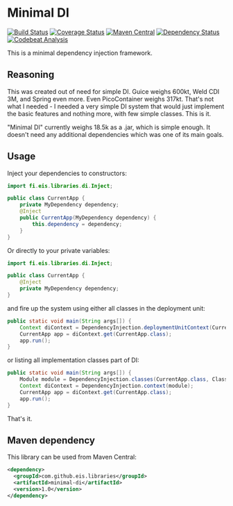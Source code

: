 Minimal DI
==========

[![Build Status](http://img.shields.io/travis/eis/minimal-di/master.svg)](https://travis-ci.org/eis/minimal-di)
[![Coverage Status](http://img.shields.io/coveralls/eis/minimal-di/master.svg)](https://coveralls.io/github/eis/minimal-di?branch=master)
[![Maven Central](https://maven-badges.herokuapp.com/maven-central/com.github.eis.libraries/minimal-di/badge.svg)](https://maven-badges.herokuapp.com/maven-central/com.github.eis.libraries/minimal-di/)
[![Dependency Status](https://www.versioneye.com/java/com.github.eis.libraries:minimal-di/badge.svg?style=flat)](https://www.versioneye.com/java/com.github.eis.libraries:minimal-di/)
[![Codebeat Analysis](https://codebeat.co/badges/8e124ee5-7860-4551-b13f-64a2d109222c)](https://codebeat.co/projects/github-com-eis-minimal-di)

This is a minimal dependency injection framework.

Reasoning
---------

This was created out of need for simple DI. Guice weighs 600kt, Weld
CDI 3M, and Spring even more. Even PicoContainer weighs 317kt.
That's not what I needed - I needed a very simple DI system
that would just implement the basic features and nothing more, with
few simple classes. This is it.

"Minimal DI" currently weighs 18.5k as a .jar, which is simple enough.
It doesn't need any additional dependencies which was one of
its main goals.

Usage
-----

Inject your dependencies to constructors:

```java
import fi.eis.libraries.di.Inject;

public class CurrentApp {
    private MyDependency dependency;
    @Inject
    public CurrentApp(MyDependency dependency) {
        this.dependency = dependency;
    }
}
```

Or directly to your private variables:

```java
import fi.eis.libraries.di.Inject;

public class CurrentApp {
    @Inject
    private MyDependency dependency;
}
```

and fire up the system using either all classes in the deployment unit:

```java
public static void main(String args[]) {
    Context diContext = DependencyInjection.deploymentUnitContext(CurrentApp.class);
    CurrentApp app = diContext.get(CurrentApp.class);
    app.run();
}
```

or listing all implementation classes part of DI:

```java
public static void main(String args[]) {
    Module module = DependencyInjection.classes(CurrentApp.class, ClassImplementingDependency.class);
    Context diContext = DependencyInjection.context(module);
    CurrentApp app = diContext.get(CurrentApp.class);
    app.run();
}
```

That's it.

Maven dependency
----------------

This library can be used from Maven Central:

```xml
<dependency>
  <groupId>com.github.eis.libraries</groupId>
  <artifactId>minimal-di</artifactId>
  <version>1.0</version>
</dependency>
```

